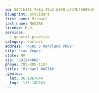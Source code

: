 ```yaml
---
id: 502fb1f1-7e8a-49a2-b890-a737b76009e5
blueprint: providers
first_name: Michael
last_name: NASIAK
license: M.D.
services:
  - general-practice
category: doctors
address: '4505 S Maryland Pkwy'
city: 'Las Vegas'
state: NV
zip: '891544009'
phone: 702-895-1187
title: 'Michael NASIAK'
_geoloc:
  lat: 36.1067044
  lng: -115.140743
---
```

